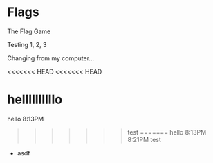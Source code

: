 Flags
=====

The Flag Game

Testing 1, 2, 3

Changing from my computer...

<<<<<<< HEAD
<<<<<<< HEAD



hellllllllllo
=======
hello
8:13PM
>>>>>>> test
=======
hello
8:13PM
8:21PM 
>>>>>>> test










  - asdf













